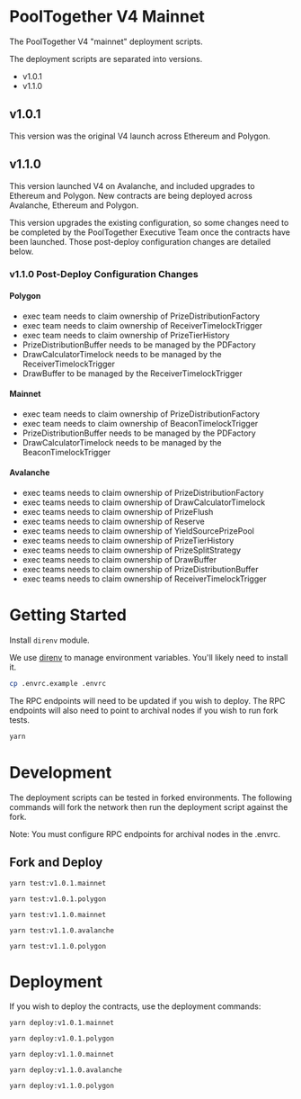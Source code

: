 # PoolTogether V4 Mainnet

The PoolTogether V4 "mainnet" deployment scripts.

The deployment scripts are separated into versions.

- v1.0.1
- v1.1.0

## v1.0.1

This version was the original V4 launch across Ethereum and Polygon.

## v1.1.0

This version launched V4 on Avalanche, and included upgrades to Ethereum and Polygon.  New contracts are being deployed across Avalanche, Ethereum and Polygon.

This version upgrades the existing configuration, so some changes need to be completed by the PoolTogether Executive Team once the contracts have been launched.  Those post-deploy configuration changes are detailed below.

### v1.1.0 Post-Deploy Configuration Changes

#### Polygon

- exec team needs to claim ownership of PrizeDistributionFactory
- exec team needs to claim ownership of ReceiverTimelockTrigger
- exec team needs to claim ownership of PrizeTierHistory
- PrizeDistributionBuffer needs to be managed by the PDFactory
- DrawCalculatorTimelock needs to be managed by the ReceiverTimelockTrigger
- DrawBuffer to be managed by the ReceiverTimelockTrigger

#### Mainnet

- exec team needs to claim ownership of PrizeDistributionFactory
- exec team needs to claim ownership of BeaconTimelockTrigger
- PrizeDistributionBuffer needs to be managed by the PDFactory
- DrawCalculatorTimelock needs to be managed by the BeaconTimelockTrigger

#### Avalanche

- exec teams needs to claim ownership of PrizeDistributionFactory
- exec teams needs to claim ownership of DrawCalculatorTimelock
- exec teams needs to claim ownership of PrizeFlush
- exec teams needs to claim ownership of Reserve
- exec teams needs to claim ownership of YieldSourcePrizePool
- exec teams needs to claim ownership of PrizeTierHistory
- exec teams needs to claim ownership of PrizeSplitStrategy
- exec teams needs to claim ownership of DrawBuffer
- exec teams needs to claim ownership of PrizeDistributionBuffer
- exec teams needs to claim ownership of ReceiverTimelockTrigger


# Getting Started

Install `direnv` module.

We use [direnv](https://direnv.net/) to manage environment variables.  You'll likely need to install it.

```sh
cp .envrc.example .envrc
```

The RPC endpoints will need to be updated if you wish to deploy.  The RPC endpoints will also need to point to archival nodes if you wish to run fork tests.

```.sh
yarn
```

# Development

The deployment scripts can be tested in forked environments.  The following commands will fork the network then run the deployment script against the fork.

Note: You must configure RPC endpoints for archival nodes in the .envrc.

## Fork and Deploy

```
yarn test:v1.0.1.mainnet
```

```
yarn test:v1.0.1.polygon
```

```
yarn test:v1.1.0.mainnet
```

```
yarn test:v1.1.0.avalanche
```

```
yarn test:v1.1.0.polygon
```

# Deployment

If you wish to deploy the contracts, use the deployment commands:

```
yarn deploy:v1.0.1.mainnet
```

```
yarn deploy:v1.0.1.polygon
```

```
yarn deploy:v1.1.0.mainnet
```

```
yarn deploy:v1.1.0.avalanche
```

```
yarn deploy:v1.1.0.polygon
```
